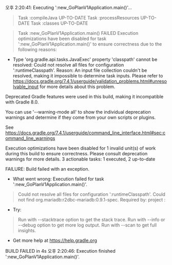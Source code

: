 오후 2:20:41: Executing ':new_GoPlanV1Application.main()'...

> Task :compileJava UP-TO-DATE
> Task :processResources UP-TO-DATE
> Task :classes UP-TO-DATE

> Task :new_GoPlanV1Application.main() FAILED
Execution optimizations have been disabled for task ':new_GoPlanV1Application.main()' to ensure correctness due to the following reasons:
  - Type 'org.gradle.api.tasks.JavaExec' property 'classpath' cannot be resolved:  Could not resolve all files for configuration ':runtimeClasspath'. Reason: An input file collection couldn't be resolved, making it impossible to determine task inputs. Please refer to https://docs.gradle.org/7.4.1/userguide/validation_problems.html#unresolvable_input for more details about this problem.

Deprecated Gradle features were used in this build, making it incompatible with Gradle 8.0.

You can use '--warning-mode all' to show the individual deprecation warnings and determine if they come from your own scripts or plugins.

See https://docs.gradle.org/7.4.1/userguide/command_line_interface.html#sec:command_line_warnings

Execution optimizations have been disabled for 1 invalid unit(s) of work during this build to ensure correctness.
Please consult deprecation warnings for more details.
3 actionable tasks: 1 executed, 2 up-to-date

FAILURE: Build failed with an exception.

* What went wrong:
Execution failed for task ':new_GoPlanV1Application.main()'.
> Could not resolve all files for configuration ':runtimeClasspath'.
   > Could not find org.mariadb:r2dbc-mariadb:0.9.1-spec.
     Required by:
         project :

* Try:
> Run with --stacktrace option to get the stack trace.
> Run with --info or --debug option to get more log output.
> Run with --scan to get full insights.

* Get more help at https://help.gradle.org

BUILD FAILED in 4s
오후 2:20:46: Execution finished ':new_GoPlanV1Application.main()'.
